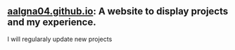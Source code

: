 ## [aalgna04.github.io](https://aalagna04.github.io/): A website to display projects and my experience.
I will regularaly update new projects
